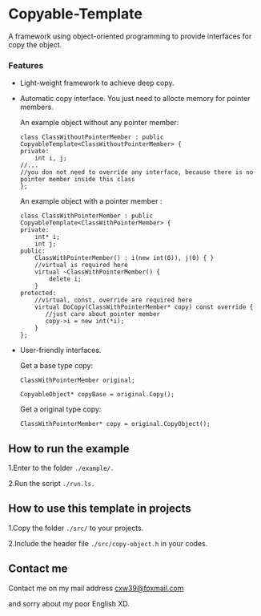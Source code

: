 # Copyable-Template

A framework using object-oriented programming to provide interfaces for copy the object.

### Features
* Light-weight framework to achieve deep copy.
* Automatic copy interface. You just need to allocte memory for pointer members.

    An example object without any pointer member:
    ```
    class ClassWithoutPointerMember : public CopyableTemplate<ClassWithoutPointerMember> {
    private:
        int i, j;
    //...
    //you don not need to override any interface, because there is no pointer member inside this class
    };
    ```
    
    An example object with a pointer member :
    ```
    class ClassWithPointerMember : public CopyableTemplate<ClassWithPointerMember> {
    private:
        int* i;
        int j;
    public:
        ClassWithPointerMember() : i(new int(0)), j(0) { }
        //virtual is required here
        virtual ~ClassWithPointerMember() {
            delete i;
        }
    protected:
        //virtual, const, override are required here
        virtual DoCopy(ClassWithPointerMember* copy) const override {
           //just care about pointer member
           copy->i = new int(*i);
        }
    };
    ```
    
* User-friendly interfaces.
    
    Get a base type copy:
    
    `ClassWithPointerMember original;`
   
   `CopyableObject* copyBase = original.Copy();`
    
    Get a original type copy:
    
    `ClassWithPointerMember* copy = original.CopyObject();`

## How to run the example

1.Enter to the folder `./example/.`

2.Run the script `./run.ls.`

## How to use this template in projects

1.Copy the folder `./src/` to your projects.

2.Include the header file `./src/copy-object.h` in your codes.

## Contact me

Contact me on my mail address cxw39@foxmail.com

and sorry about my poor English XD.
